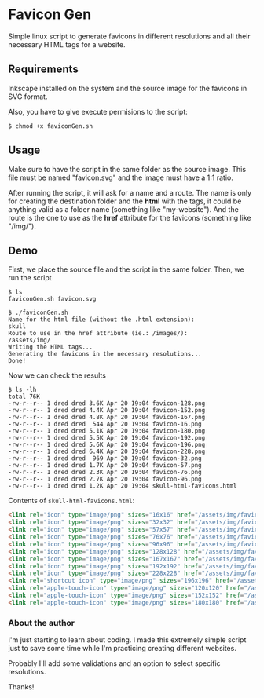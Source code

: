 # Favicon Gen

Simple linux script to generate favicons in different resolutions and all their necessary HTML tags for a website.

## Requirements

Inkscape installed on the system and the source image for the favicons in SVG format.

Also, you have to give execute permisions to the script:

```
$ chmod +x faviconGen.sh
```

## Usage

Make sure to have the script in the same folder as the source image.
This file must be named "favicon.svg" and the image must have a 1:1 ratio.

After running the script, it will ask for a name and a route. The name is only for creating the destination folder and the **html** with the tags, it could be anything valid as a folder name (something like "my-website"). And the route is the one to use as the **href** attribute for the favicons (something like "/img/").

## Demo

First, we place the source file and the script in the same folder. Then, we run the script

```
$ ls
faviconGen.sh favicon.svg
```

```
$ ./faviconGen.sh
Name for the html file (without the .html extension):
skull
Route to use in the href attribute (ie.: /images/):
/assets/img/
Writing the HTML tags...
Generating the favicons in the necessary resolutions...
Done!
```

Now we can check the results

```
$ ls -lh
total 76K
-rw-r--r-- 1 dred dred 3.6K Apr 20 19:04 favicon-128.png
-rw-r--r-- 1 dred dred 4.4K Apr 20 19:04 favicon-152.png
-rw-r--r-- 1 dred dred 4.8K Apr 20 19:04 favicon-167.png
-rw-r--r-- 1 dred dred  544 Apr 20 19:04 favicon-16.png
-rw-r--r-- 1 dred dred 5.1K Apr 20 19:04 favicon-180.png
-rw-r--r-- 1 dred dred 5.5K Apr 20 19:04 favicon-192.png
-rw-r--r-- 1 dred dred 5.6K Apr 20 19:04 favicon-196.png
-rw-r--r-- 1 dred dred 6.4K Apr 20 19:04 favicon-228.png
-rw-r--r-- 1 dred dred  969 Apr 20 19:04 favicon-32.png
-rw-r--r-- 1 dred dred 1.7K Apr 20 19:04 favicon-57.png
-rw-r--r-- 1 dred dred 2.3K Apr 20 19:04 favicon-76.png
-rw-r--r-- 1 dred dred 2.7K Apr 20 19:04 favicon-96.png
-rw-r--r-- 1 dred dred 1.2K Apr 20 19:04 skull-html-favicons.html
```

Contents of `skull-html-favicons.html`:

```html
<link rel="icon" type="image/png" sizes="16x16" href="/assets/img/favicon-16.png">
<link rel="icon" type="image/png" sizes="32x32" href="/assets/img/favicon-32.png">
<link rel="icon" type="image/png" sizes="57x57" href="/assets/img/favicon-57.png">
<link rel="icon" type="image/png" sizes="76x76" href="/assets/img/favicon-76.png">
<link rel="icon" type="image/png" sizes="96x96" href="/assets/img/favicon-96.png">
<link rel="icon" type="image/png" sizes="128x128" href="/assets/img/favicon-128.png">
<link rel="icon" type="image/png" sizes="167x167" href="/assets/img/favicon-167.png">
<link rel="icon" type="image/png" sizes="192x192" href="/assets/img/favicon-192.png">
<link rel="icon" type="image/png" sizes="228x228" href="/assets/img/favicon-228.png">
<link rel="shortcut icon" type="image/png" sizes="196x196" href="/assets/img/favicon-196.png">
<link rel="apple-touch-icon" type="image/png" sizes="120x120" href="/assets/img/favicon-120.png">
<link rel="apple-touch-icon" type="image/png" sizes="152x152" href="/assets/img/favicon-152.png">
<link rel="apple-touch-icon" type="image/png" sizes="180x180" href="/assets/img/favicon-180.png">
```

### About the author

I'm just starting to learn about coding. I made this extremely simple script just to save some time while I'm practicing creating different websites.

Probably I'll add some validations and an option to select specific resolutions.

Thanks!
